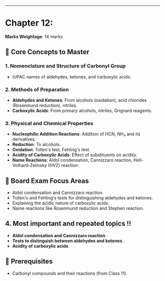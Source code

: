 
---

# Chapter 12: 
**Marks Weightage**: 14 marks

## 🎯 Core Concepts to Master

### 1. Nomenclature and Structure of Carbonyl Group
- IUPAC names of aldehydes, ketones, and carboxylic acids.

### 2. Methods of Preparation
- **Aldehydes and Ketones**: From alcohols (oxidation), acid chlorides (Rosenmund reduction), nitriles.
- **Carboxylic Acids**: From primary alcohols, nitriles, Grignard reagents.

### 3. Physical and Chemical Properties
- **Nucleophilic Addition Reactions**: Addition of HCN, NH₃ and its derivatives.
- **Reduction**: To alcohols.
- **Oxidation**: Tollen's test, Fehling's test.
- **Acidity of Carboxylic Acids**: Effect of substituents on acidity.
- **Name Reactions**: Aldol condensation, Cannizzaro reaction, Hell-Volhard-Zelinsky (HVZ) reaction.

## 📝 Board Exam Focus Areas
- Aldol condensation and Cannizzaro reaction.
- Tollen's and Fehling's tests for distinguishing aldehydes and ketones.
- Explaining the acidic nature of carboxylic acids.
- Name reactions like Rosenmund reduction and Stephen reaction.

## 4. Most important and repeated topics !!
- **Aldol condensation and Cannizzaro reaction**.
- **Tests to distinguish between aldehydes and ketones**.
- **Acidity of carboxylic acids**.

## 🔗 Prerequisites
- Carbonyl compounds and their reactions (from Class 11).